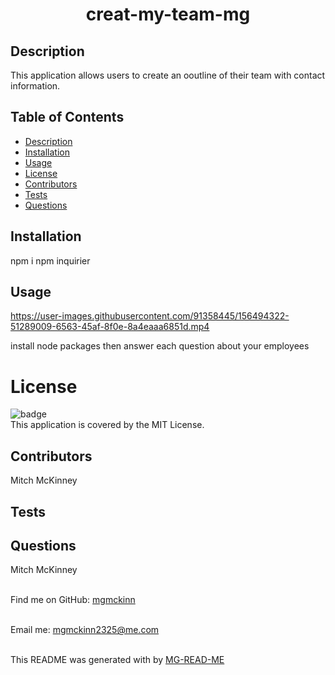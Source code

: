 
<h1 align=center font-size=20px font-weight=bold>creat-my-team-mg</h1>

## Description
This application allows users to create an ooutline of their team with contact information.

## Table of Contents
- [Description](#description)
- [Installation](#installation)
- [Usage](#usage)
- [License](#license)
- [Contributors](#contributors)
- [Tests](#tests)
- [Questions](#questions)


## Installation
npm i   npm inquirier

## Usage

https://user-images.githubusercontent.com/91358445/156494322-51289009-6563-45af-8f0e-8a4eaaa6851d.mp4


install node packages then answer each question about your employees

# License
![badge](https://img.shields.io/badge/license-MIT-brightgreen)
<br />
This application is covered by the MIT License.

## Contributors
 Mitch McKinney

## Tests


## Questions
 Mitch McKinney<br />
<br />

Find me on GitHub: [mgmckinn](https://github.com/mgmckinn)<br />
<br />

Email me: mgmckinn2325@me.com<br /><br />

This README was generated with by [MG-READ-ME](https://github.com/mgmckinn/MG-READ-ME)
